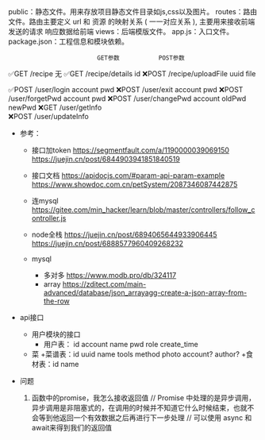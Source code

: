 public：静态文件。用来存放项目静态文件目录如js,css以及图片。
routes：路由文件。路由主要定义 url 和 资源 的映射关系 ( 一一对应关系 ),
主要用来接收前端发送的请求 响应数据给前端
views：后端模版文件。
app.js：入口文件。
package.json：工程信息和模块依赖。


                             GET参数           POST参数
✅GET   /recipe                  无
✅GET   /recipe/details          id
❌POST  /recipe/uploadFile                      uuid file

✅POST  /user/login                                account pwd
❌POST  /user/exit                                 account pwd
❌POST  /user/forgetPwd                            account pwd
❌POST  /user/changePwd                            account oldPwd newPwd
❌GET   /user/getInfo           
❌POST   /user/updateInfo           







+ 参考：
    + 接口加token  https://segmentfault.com/a/1190000039069150
                    https://juejin.cn/post/6844903941851840519
    + 接口文档     https://apidocjs.com/#param-api-param-example
                  https://www.showdoc.com.cn/petSystem/2087346087442875

    + 连mysql     https://gitee.com/min_hacker/learn/blob/master/controllers/follow_controller.js
    + node全栈    https://juejin.cn/post/6894065644933906445
                    https://juejin.cn/post/6888577960409268232
    + mysql
        + 多对多  https://www.modb.pro/db/324117
        + array https://zditect.com/main-advanced/database/json_arrayagg-create-a-json-array-from-the-row

+ api接口
    + 用户模块的接口
        + 用户表： id account name pwd role  create_time
    + 菜
        +菜谱表：id uuid name tools method photo account? author?
        +食材表：id name







+ 问题
    1. 函数中的promise，我怎么接收返回值
// Promise 中处理的是异步调用，异步调用是非阻塞式的，在调用的时候并不知道它什么时候结束，也就不会等到他返回一个有效数据之后再进行下一步处理
// 可以使用 async 和 await来得到我们的返回值






